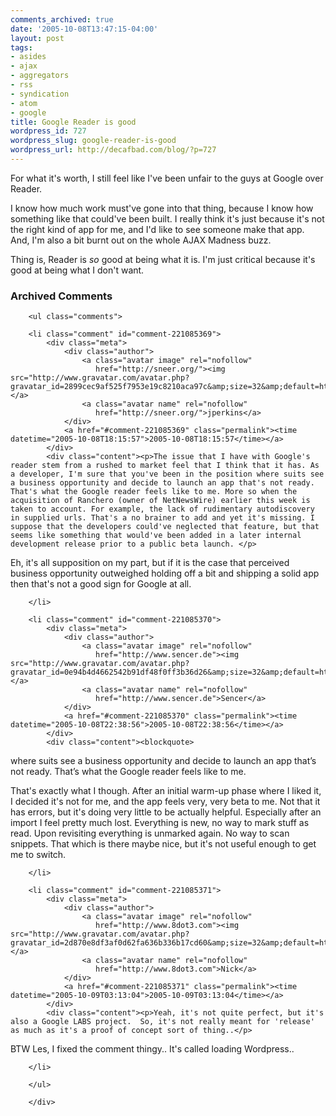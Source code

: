 ```yaml
---
comments_archived: true
date: '2005-10-08T13:47:15-04:00'
layout: post
tags:
- asides
- ajax
- aggregators
- rss
- syndication
- atom
- google
title: Google Reader is good
wordpress_id: 727
wordpress_slug: google-reader-is-good
wordpress_url: http://decafbad.com/blog/?p=727
---
```

For what it's worth, I still feel like I've been unfair to the guys at Google over Reader.  

I know how much work must've gone into that thing, because I know how something like that could've been built.  I really think it's just because it's not the right kind of app for me, and I'd like to see someone make that app.  And, I'm also a bit burnt out on the whole AJAX Madness buzz.

Thing is, Reader is *so* good at being what it is.  I'm just critical because it's good at being what I don't want.

<!-- tags: ajax google rss atom syndication aggregators -->

<div id="comments" class="comments archived-comments">
            <h3>Archived Comments</h3>
            
        <ul class="comments">
            
        <li class="comment" id="comment-221085369">
            <div class="meta">
                <div class="author">
                    <a class="avatar image" rel="nofollow" 
                       href="http://sneer.org/"><img src="http://www.gravatar.com/avatar.php?gravatar_id=2899cec9af525f7953e19c8210aca97c&amp;size=32&amp;default=http://mediacdn.disqus.com/1320279820/images/noavatar32.png"/></a>
                    <a class="avatar name" rel="nofollow" 
                       href="http://sneer.org/">jperkins</a>
                </div>
                <a href="#comment-221085369" class="permalink"><time datetime="2005-10-08T18:15:57">2005-10-08T18:15:57</time></a>
            </div>
            <div class="content"><p>The issue that I have with Google's reader stem from a rushed to market feel that I think that it has. As a developer, I'm sure that you've been in the position where suits see a business opportunity and decide to launch an app that's not ready. That's what the Google reader feels like to me. More so when the acquisition of Ranchero (owner of NetNewsWire) earlier this week is taken to account. For example, the lack of rudimentary autodiscovery in supplied urls. That's a no brainer to add and yet it's missing. I suppose that the developers could've neglected that feature, but that seems like something that would've been added in a later internal development release prior to a public beta launch. </p>

<p>Eh, it's all supposition on my part, but if it is the case that perceived business opportunity outweighed holding off a bit and shipping a solid app then that's not a good sign for Google at all.</p></div>
            
        </li>
    
        <li class="comment" id="comment-221085370">
            <div class="meta">
                <div class="author">
                    <a class="avatar image" rel="nofollow" 
                       href="http://www.sencer.de"><img src="http://www.gravatar.com/avatar.php?gravatar_id=0e94b4d4662542b91df48f0ff3b36d26&amp;size=32&amp;default=http://mediacdn.disqus.com/1320279820/images/noavatar32.png"/></a>
                    <a class="avatar name" rel="nofollow" 
                       href="http://www.sencer.de">Sencer</a>
                </div>
                <a href="#comment-221085370" class="permalink"><time datetime="2005-10-08T22:38:56">2005-10-08T22:38:56</time></a>
            </div>
            <div class="content"><blockquote>
  <p>where suits see a business opportunity and decide to launch an app 
  that’s not ready. That’s what the Google reader feels like to me.</p>
</blockquote>

<p>That's exactly what I though. After an initial warm-up phase where I liked it, I decided it's not for me, and the app feels very, very beta to me. Not that it has errors, but it's doing very little to be actually helpful. Especially after an import I feel pretty much lost. Everything is new, no way to mark stuff as read. Upon revisiting everything is unmarked again. No way to scan snippets. That which is there maybe nice, but it's not useful enough to get me to switch.</p></div>
            
        </li>
    
        <li class="comment" id="comment-221085371">
            <div class="meta">
                <div class="author">
                    <a class="avatar image" rel="nofollow" 
                       href="http://www.8dot3.com"><img src="http://www.gravatar.com/avatar.php?gravatar_id=2d870e8df3af0d62fa636b336b17cd60&amp;size=32&amp;default=http://mediacdn.disqus.com/1320279820/images/noavatar32.png"/></a>
                    <a class="avatar name" rel="nofollow" 
                       href="http://www.8dot3.com">Nick</a>
                </div>
                <a href="#comment-221085371" class="permalink"><time datetime="2005-10-09T03:13:04">2005-10-09T03:13:04</time></a>
            </div>
            <div class="content"><p>Yeah, it's not quite perfect, but it's also a Google LABS project.  So, it's not really meant for 'release' as much as it's a proof of concept sort of thing..</p>

<p>BTW Les, I fixed the comment thingy.. It's called loading Wordpress..</p></div>
            
        </li>
    
        </ul>
    
        </div>
    